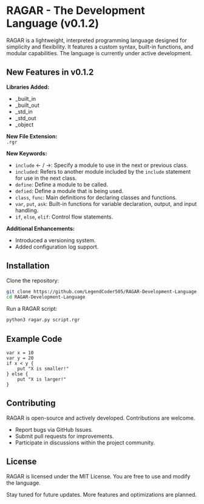 # RAGAR - The Development Language (v0.1.2)

RAGAR is a lightweight, interpreted programming language designed for simplicity and flexibility. It features a custom syntax, built-in functions, and modular capabilities. The language is currently under active development.

## New Features in v0.1.2

**Libraries Added:**
- _built_in
- _built_out
- _std_in
- _std_out
- _object

**New File Extension:**  
`.rgr`

**New Keywords:**
- `include` ← / →: Specify a module to use in the next or previous class.
- `included`: Refers to another module included by the `include` statement for use in the next class.
- `define`: Define a module to be called.
- `defied`: Define a module that is being used.
- `class`, `func`: Main definitions for declaring classes and functions.
- `var`, `put`, `ask`: Built-in functions for variable declaration, output, and input handling.
- `if`, `else`, `elif`: Control flow statements.

**Additional Enhancements:**
- Introduced a versioning system.
- Added configuration log support.

## Installation

Clone the repository:
```bash
git clone https://github.com/LegendCoder505/RAGAR-Development-Language.git
cd RAGAR-Development-Language
```

Run a RAGAR script:
```bash
python3 ragar.py script.rgr
```

## Example Code

```rgr
var x = 10
var y = 20
if x < y {
    put "X is smaller!"
} else {
    put "X is larger!"
}
```

## Contributing

RAGAR is open-source and actively developed. Contributions are welcome.

- Report bugs via GitHub Issues.
- Submit pull requests for improvements.
- Participate in discussions within the project community.

## License

RAGAR is licensed under the MIT License. You are free to use and modify the language.

Stay tuned for future updates. More features and optimizations are planned.
